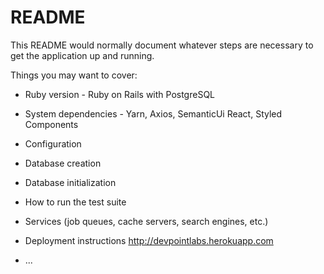 # README

This README would normally document whatever steps are necessary to get the
application up and running.

Things you may want to cover:

* Ruby version - Ruby on Rails with PostgreSQL

* System dependencies - Yarn, Axios, SemanticUi React, Styled Components

* Configuration

* Database creation

* Database initialization

* How to run the test suite

* Services (job queues, cache servers, search engines, etc.)

* Deployment instructions
  http://devpointlabs.herokuapp.com

* ...
